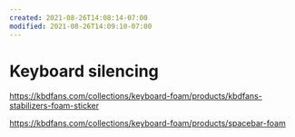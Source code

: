 ```yaml
---
created: 2021-08-26T14:08:14-07:00
modified: 2021-08-26T14:09:10-07:00
---
```


# Keyboard silencing

https://kbdfans.com/collections/keyboard-foam/products/kbdfans-stabilizers-foam-sticker

https://kbdfans.com/collections/keyboard-foam/products/spacebar-foam
